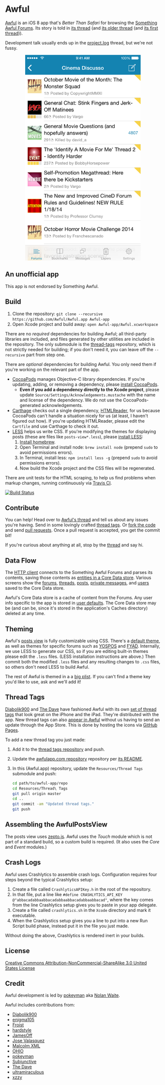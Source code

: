 Awful
=====

[Awful][App Store] is an iOS 8 app that's *Better Than Safari* for browsing the [Something Awful Forums][forums]. Its story is told in [its thread][current thread] (and [its older thread][second thread] (and [its first thread][first thread])).

Development talk usually ends up in the [project.log][] thread, but we're not fussy.

<p align="center">
  <img src="screenshot.png" width="375" height="667" alt="Screenshot of Awful as it appears on an iPhone">
</p>

[App Store]: https://itunes.apple.com/app/awful-unofficial-something/id567936609
[forums]: http://forums.somethingawful.com
[current thread]: http://forums.somethingawful.com/showthread.php?threadid=3510131
[second thread]: http://forums.somethingawful.com/showthread.php?threadid=3381510
[first thread]: http://forums.somethingawful.com/showthread.php?threadid=3483760
[project.log]: http://forums.somethingawful.com/showthread.php?threadid=3564303

An unofficial app
-----------------

This app is not endorsed by Something Awful.

Build
-----

1. Clone the repository: `git clone --recursive https://github.com/Awful/Awful.app Awful-app`
2. Open Xcode project and build away: `open Awful-app/Awful.xcworkspace`

There are no *required* dependencies for building Awful; all third-party libraries are included, and files generated by other utilities are included in the repository. The only submodule is the [thread-tags][] repository, which is not strictly needed for building; if you don't need it, you can leave off the `--recursive` part from step one.

There are *optional* dependencies for building Awful. You only need them if you're working on the relevant part of the app.

* [CocoaPods][] manages Objective-C library dependencies. If you're updating, adding, or removing a dependency, please [install CocoaPods][CocoaPods].
    * **Even if you add a dependency directly to the Xcode project**, please update `Source/Settings/Acknowledgements.mustache` with the name and license of the dependency. We do not use the CocoaPods-generated acknowledgements.
* [Carthage][] checks out a single dependency, [HTMLReader][], for us because CocoaPods can't handle a situation nicely for us (at least, I haven't figured out how). If you're updating HTMLReader, please edit the `Cartfile` and use Carthage to check it out.
* [LESS][] helps us write CSS. If you're modifying the themes for displaying posts (these are files like `posts-view*.less`), please [install LESS][LESS]:
    1. [Install homebrew](http://mxcl.github.com/homebrew/).
    2. Open Terminal and install node: `brew install node` (prepend `sudo` to avoid permissions errors).
    3. In Terminal, install less: `npm install less -g` (prepend `sudo` to avoid permissions errors).
    4. Now build the Xcode project and the CSS files will be regenerated.

There are unit tests for the HTML scraping, to help us find problems when markup changes, running continuously via [Travis CI][].

[![Build Status](https://travis-ci.org/Awful/Awful.app.png)](https://travis-ci.org/Awful/Awful.app)

[Carthage]: https://github.com/Carthage/Carthage
[CocoaPods]: http://cocoapods.org/
[HTMLReader]: https://github.com/nolanw/HTMLReader
[LESS]: http://lesscss.org/#usage
[thread-tags]: https://github.com/Awful/thread-tags
[Travis CI]: https://travis-ci.org/Awful/Awful.app

Contribute
----------

You can help! Head over to [Awful's thread][current thread] and tell us about any issues you're having. Send in some lovingly crafted [thread tags][]. Or [fork the code][fork] and send [pull requests][]. Once a pull request is accepted, you get the commit bit!

If you're curious about anything at all, stop by the [thread][current thread] and say hi.

[thread tags]: https://github.com/Awful/thread-tags#readme
[fork]: https://github.com/Awful/Awful.app/fork_select
[pull requests]: https://github.com/Awful/Awful.app/pulls

Data Flow
---------

The [HTTP client][] connects to the Something Awful Forums and parses its contents, saving those contents as [entities in a Core Data store][entities]. Various screens show the [forums][], [threads][], [posts][], [private messages][], and [users][] saved to the Core Data store.

Awful's Core Data store is a cache of content from the Forums. Any user info specific to the app is stored in [user defaults][]. The Core Data store may be (and can be, since it's stored in the application's Caches directory) deleted at any time.

[HTTP client]: Source/Networking/AwfulHTTPClient.h
[entities]: Source/Models
[forums]: Source/Forums
[threads]: Source/Threads
[posts]: Source/Posts
[private messages]: Source/Private%20Messages
[users]: Source/Users
[user defaults]: Source/Settings/AwfulSettings.h

Theming
-------

Awful's [posts view][] is fully customizable using CSS. There's a [default theme][], as well as themes for specific forums such as [YOSPOS][YOSPOS CSS theme] and [FYAD][FYAD CSS theme]. Internally, we use LESS to generate our CSS, so if you are editing built-in themes please edit the `.less` files. (LESS installation instructions are above.) Then commit both the modified `.less` files and any resulting changes to `.css` files, so others don't need LESS to build Awful.

The rest of Awful is themed in a a [big plist][theme plist]. If you can't find a theme key you'd like to use, ask and we'll add it!

[posts view]: Source/Posts/AwfulPostsView.h
[default theme]: Source/Theming/posts-view.css
[YOSPOS CSS theme]: Source/Theming/posts-view-219.less
[FYAD CSS theme]: Source/Theming/posts-view-26.less
[AwfulTheme]: Source/Theming/AwfulTheme.h
[theme plist]: Resources/Themes.plist

Thread Tags
-----------

[Diabolik900][] and [The Dave][] have fashioned Awful with its own [set of thread tags][thread tags] that look great on the iPhone and the iPad. They're distributed with the app. New thread tags can also [appear in Awful][AwfulThreadTags] without us having to send an update through the App Store. This is done by hosting the icons via [GitHub Pages][awfulapp.com.git].

To add a new thread tag you just made:

1. Add it to the [thread tags repository][Thread Tags.git] and push.
2. Update the [awfulapp.com repository][awfulapp.com.git] repository per [its README][awfulapp.com.git README].
3. In this (Awful.app) repository, update the `Resources/Thread Tags` submodule and push:
    
    ```bash
    cd path/to/awful-app/repo
    cd Resources/Thread\ Tags
    git pull origin master
    cd ..
    git commit -am "Updated thread tags."
    git push
    ```

[AwfulThreadTags]: Source/Networking/AwfulThreadTags.m
[awfulapp.com.git]: https://github.com/Awful/awful.github.io
[awfulapp.com.git README]: https://github.com/Awful/awful.github.io/blob/master/README.md#thread-tags
[Thread Tags.git]: https://github.com/Awful/thread-tags

Assembling the AwfulPostsView
-----------------------------

The posts view uses [zepto.js][]. Awful uses the *Touch* module which is not part of a standard build, so a custom build is required. (It also uses the *Core* and *Event* modules.)

[zepto.js]: http://zeptojs.com/

Crash Logs
----------

Awful uses Crashlytics to assemble crash logs. Configuration requires four steps beyond the typical Crashlytics setup:

1. Create a file called `CrashlyticsAPIKey.h` in the root of the repository.
2. In that file, put a line like `#define CRASHLYTICS_API_KEY @"abbacadabbaabbacadabbaabbacadabbaabbacad"`, where the key comes from the line Crashlytics setup gives you to paste in your app delegate.
3. Create a file called `crashlytics.sh` in the `Xcode` directory and mark it executable.
4. When the Crashlystics setup gives you a line to put into a new Run Script build phase, instead put it in the file you just made.

Without doing the above, Crashlytics is rendered inert in your builds.

License
-------

[Creative Commons Attribution-NonCommercial-ShareAlike 3.0 United States License](http://creativecommons.org/licenses/by-nc-sa/3.0/us/)

Credit
------

Awful development is led by [pokeyman][] aka [Nolan Waite](https://github.com/nolanw).

Awful includes contributions from:

- [Diabolik900][]
- [enigma105](http://forums.somethingawful.com/member.php?action=getinfo&userid=51258)
- [Froist](http://forums.somethingawful.com/member.php?action=getinfo&userid=56411)
- [hardstyle](http://forums.somethingawful.com/member.php?action=getinfo&userid=51070)
- [JamesOff](http://forums.somethingawful.com/member.php?action=getinfo&userid=32221)
- [Jose Valasquez](http://forums.somethingawful.com/member.php?action=getinfo&userid=77039)
- [Malcolm XML](http://forums.somethingawful.com/member.php?action=getinfo&userid=154586)
- [OHIO](http://forums.somethingawful.com/member.php?action=getinfo&userid=82915)
- [pokeyman][]
- [Subjunctive](http://forums.somethingawful.com/member.php?action=getinfo&userid=103253)
- [The Dave][]
- [ultramiraculous](http://forums.somethingawful.com/member.php?action=getinfo&userid=44504)
- [xzzy](http://forums.somethingawful.com/member.php?action=getinfo&userid=148096)

[Diabolik900]: http://forums.somethingawful.com/member.php?action=getinfo&userid=113215
[pokeyman]: http://forums.somethingawful.com/member.php?action=getinfo&userid=106125
[The Dave]: http://forums.somethingawful.com/member.php?action=getinfo&userid=41741

